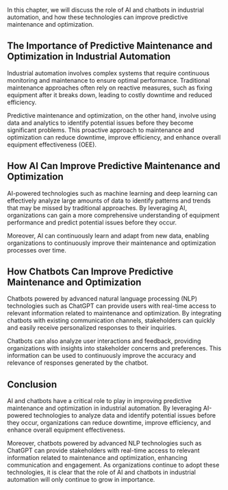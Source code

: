 
In this chapter, we will discuss the role of AI and chatbots in industrial automation, and how these technologies can improve predictive maintenance and optimization.

The Importance of Predictive Maintenance and Optimization in Industrial Automation
----------------------------------------------------------------------------------

Industrial automation involves complex systems that require continuous monitoring and maintenance to ensure optimal performance. Traditional maintenance approaches often rely on reactive measures, such as fixing equipment after it breaks down, leading to costly downtime and reduced efficiency.

Predictive maintenance and optimization, on the other hand, involve using data and analytics to identify potential issues before they become significant problems. This proactive approach to maintenance and optimization can reduce downtime, improve efficiency, and enhance overall equipment effectiveness (OEE).

How AI Can Improve Predictive Maintenance and Optimization
----------------------------------------------------------

AI-powered technologies such as machine learning and deep learning can effectively analyze large amounts of data to identify patterns and trends that may be missed by traditional approaches. By leveraging AI, organizations can gain a more comprehensive understanding of equipment performance and predict potential issues before they occur.

Moreover, AI can continuously learn and adapt from new data, enabling organizations to continuously improve their maintenance and optimization processes over time.

How Chatbots Can Improve Predictive Maintenance and Optimization
----------------------------------------------------------------

Chatbots powered by advanced natural language processing (NLP) technologies such as ChatGPT can provide users with real-time access to relevant information related to maintenance and optimization. By integrating chatbots with existing communication channels, stakeholders can quickly and easily receive personalized responses to their inquiries.

Chatbots can also analyze user interactions and feedback, providing organizations with insights into stakeholder concerns and preferences. This information can be used to continuously improve the accuracy and relevance of responses generated by the chatbot.

Conclusion
----------

AI and chatbots have a critical role to play in improving predictive maintenance and optimization in industrial automation. By leveraging AI-powered technologies to analyze data and identify potential issues before they occur, organizations can reduce downtime, improve efficiency, and enhance overall equipment effectiveness.

Moreover, chatbots powered by advanced NLP technologies such as ChatGPT can provide stakeholders with real-time access to relevant information related to maintenance and optimization, enhancing communication and engagement. As organizations continue to adopt these technologies, it is clear that the role of AI and chatbots in industrial automation will only continue to grow in importance.
